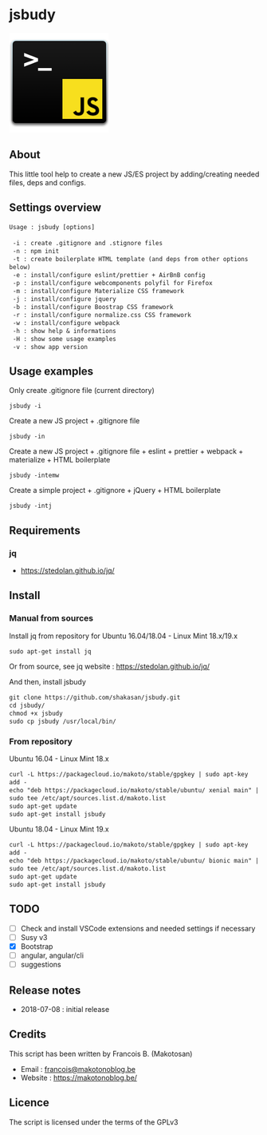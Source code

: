 # jsbudy

![jsbudy](pics/logo.png)

## About

This little tool help to create a new JS/ES project by adding/creating needed files, deps and configs.

## Settings overview

```shell
Usage : jsbudy [options]

 -i : create .gitignore and .stignore files
 -n : npm init
 -t : create boilerplate HTML template (and deps from other options below)
 -e : install/configure eslint/prettier + AirBnB config
 -p : install/configure webcomponents polyfil for Firefox
 -m : install/configure Materialize CSS framework
 -j : install/configure jquery
 -b : install/configure Boostrap CSS framework
 -r : install/configure normalize.css CSS framework
 -w : install/configure webpack
 -h : show help & informations
 -H : show some usage examples
 -v : show app version
```

## Usage examples

Only create .gitignore file (current directory)

```shell
jsbudy -i
```

Create a new JS project + .gitignore file

```shell
jsbudy -in
```

Create a new JS project + .gitignore file + eslint + prettier + webpack + materialize + HTML boilerplate

```shell
jsbudy -intemw
```

Create a simple project + .gitignore + jQuery + HTML boilerplate

```shell
jsbudy -intj
```

## Requirements

### jq

- https://stedolan.github.io/jq/

## Install

### Manual from sources

Install jq from repository for Ubuntu 16.04/18.04 - Linux Mint 18.x/19.x

```shell
sudo apt-get install jq
```

Or from source, see jq website : https://stedolan.github.io/jq/

And then, install jsbudy

```shell
git clone https://github.com/shakasan/jsbudy.git
cd jsbudy/
chmod +x jsbudy
sudo cp jsbudy /usr/local/bin/
```

### From repository

Ubuntu 16.04 - Linux Mint 18.x

```shell
curl -L https://packagecloud.io/makoto/stable/gpgkey | sudo apt-key add -
echo "deb https://packagecloud.io/makoto/stable/ubuntu/ xenial main" | sudo tee /etc/apt/sources.list.d/makoto.list
sudo apt-get update
sudo apt-get install jsbudy
```

Ubuntu 18.04 - Linux Mint 19.x

```shell
curl -L https://packagecloud.io/makoto/stable/gpgkey | sudo apt-key add -
echo "deb https://packagecloud.io/makoto/stable/ubuntu/ bionic main" | sudo tee /etc/apt/sources.list.d/makoto.list
sudo apt-get update
sudo apt-get install jsbudy
```

## TODO

- [ ] Check and install VSCode extensions and needed settings if necessary
- [ ] Susy v3
- [x] Bootstrap
- [ ] angular, angular/cli
- [ ] suggestions

## Release notes

- 2018-07-08 : initial release

## Credits

This script has been written by Francois B. (Makotosan)

- Email : francois@makotonoblog.be
- Website : https://makotonoblog.be/

## Licence

The script is licensed under the terms of the GPLv3
